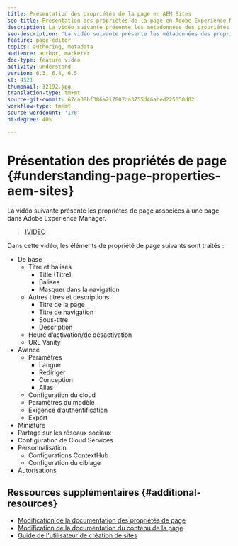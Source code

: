 ```yaml
---
title: Présentation des propriétés de la page en AEM Sites
seo-title: Présentation des propriétés de la page en Adobe Experience Manager Sites
description: La vidéo suivante présente les métadonnées des propriétés de page associées à une page dans Adobe Experience Manager.
seo-description: 'La vidéo suivante présente les métadonnées des propriétés de page associées à une page dans Adobe Experience Manager. '
feature: page-editor
topics: authoring, metadata
audience: author, marketer
doc-type: feature video
activity: understand
version: 6.3, 6.4, 6.5
kt: 4321
thumbnail: 32192.jpg
translation-type: tm+mt
source-git-commit: 67ca08bf386a217807da3755d46abed225050d02
workflow-type: tm+mt
source-wordcount: '170'
ht-degree: 40%

---
```



# Présentation des propriétés de page {#understanding-page-properties-aem-sites}

La vidéo suivante présente les propriétés de page associées à une page dans Adobe Experience Manager.

>[!VIDEO](https://video.tv.adobe.com/v/32192?quality=12&learn=on)

Dans cette vidéo, les éléments de propriété de page suivants sont traités :

* De base
   * Titre et balises
      * Title (Titre)
      * Balises
      * Masquer dans la navigation
   * Autres titres et descriptions
      * Titre de la page
      * Titre de navigation
      * Sous-titre
      * Description
   * Heure d’activation/de désactivation
   * URL Vanity
* Avancé
   * Paramètres
      * Langue
      * Rediriger
      * Conception
      * Alias
   * Configuration du cloud
   * Paramètres du modèle
   * Exigence d’authentification
   * Export
* Miniature 
* Partage sur les réseaux sociaux
* Configuration de Cloud Services
* Personnalisation 
   * Configurations ContextHub
   * Configuration du ciblage
* Autorisations

## Ressources supplémentaires {#additional-resources}

* [Modification de la documentation des propriétés de page](https://docs.adobe.com/content/help/fr-FR/experience-manager-65/authoring/authoring/editing-page-properties.html)
* [Modification de la documentation du contenu de la page](https://docs.adobe.com/content/help/fr-FR/experience-manager-65/authoring/authoring/editing-content.html)
* [Guide de l&#39;utilisateur de création de sites](https://docs.adobe.com/content/help/en/experience-manager-65/authoring/home.html?topic=/experience-manager/6-5/sites/authoring/morehelp/page-authoring.ug.js)
